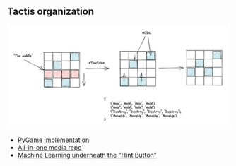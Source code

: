 ## Tactis organization

![An illustration showing logic behind blocks destruction.](https://github.com/tactris/tactris-media/blob/master/gridTransform.png?raw=true)


* [PyGame implementation](https://github.com/tactris/py_tactris)
* [All-in-one media repo](https://github.com/tactris/tactris-media)
* [Machine Learning underneath the "Hint Button"](https://github.com/tactris/tatris-ml)
